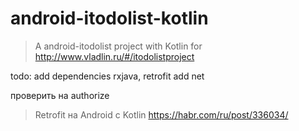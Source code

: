 # android-itodolist-kotlin

> A android-itodolist project with Kotlin for http://www.vladlin.ru/#/itodolistproject

todo:
add dependencies rxjava, retrofit
add net

проверить на authorize

> Retrofit на Android с Kotlin https://habr.com/ru/post/336034/